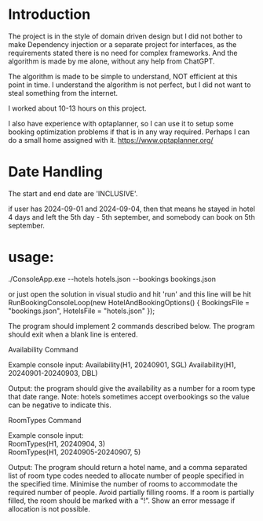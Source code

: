 # Introduction

The project is in the style of domain driven design but I did not bother to make Dependency injection or a separate project for interfaces, as the requirements stated there is no need for complex frameworks.
And the algorithm is made by me alone, without any help from ChatGPT.

The algorithm is made to be simple to understand, NOT efficient at this point in time.
I understand the algorithm is not perfect, but I did not want to steal something from the internet.

I worked about 10-13 hours on this project.

I also have experience with optaplanner, so I can use it to setup some booking optimization problems if that is in any way required.
Perhaps I can do a small home assigned with it.
https://www.optaplanner.org/

# Date Handling

The start and end date are 'INCLUSIVE'.

if user has 2024-09-01 and 2024-09-04, then that means he stayed in hotel 4 days and left the 5th day - 5th september, and somebody can book on 5th september.

# usage:

./ConsoleApp.exe --hotels hotels.json --bookings bookings.json

or just open the solution in visual studio and hit 'run' and this line will be hit
RunBookingConsoleLoop(new HotelAndBookingOptions() { BookingsFile = "bookings.json", HotelsFile = "hotels.json" });

The program should implement 2 commands described below.
The program should exit when a blank line is entered.

Availability Command

Example console input:
Availability(H1, 20240901, SGL)
Availability(H1, 20240901-20240903, DBL)

Output: the program should give the availability as a number for a room type that date range. Note: hotels sometimes accept overbookings so the value can be negative to indicate this.

RoomTypes Command

Example console input:  
RoomTypes(H1, 20240904, 3)  
RoomTypes(H1, 20240905-20240907, 5)

Output: The program should return a hotel name, and a comma separated list of room type codes needed to allocate number of people specified in the specified time. Minimise the number of rooms to accommodate the required number of people. Avoid partially filling rooms. If a room is partially filled, the room should be marked with a "!”.
Show an error message if allocation is not possible.

